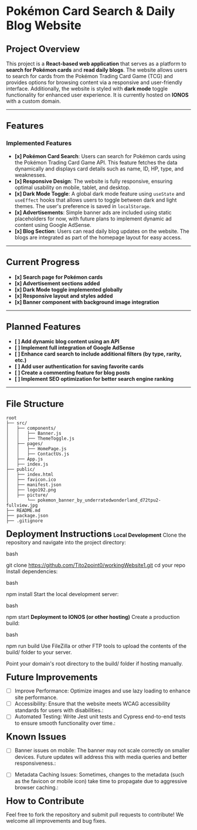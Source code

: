# <strong><font size="6">Pokémon Card Search & Daily Blog Website</font></strong>

## <strong><font size="5">Project Overview</font></strong>

This project is a **React-based web application** that serves as a platform to **search for Pokémon cards** and **read daily blogs**. The website allows users to search for cards from the Pokémon Trading Card Game (TCG) and provides options for browsing content via a responsive and user-friendly interface. Additionally, the website is styled with **dark mode** toggle functionality for enhanced user experience. It is currently hosted on **IONOS** with a custom domain.

---

## <strong><font size="5">Features</font></strong>

### <strong>Implemented Features</strong>
- **[x] Pokémon Card Search**: Users can search for Pokémon cards using the Pokémon Trading Card Game API. This feature fetches the data dynamically and displays card details such as name, ID, HP, type, and weaknesses.
- **[x] Responsive Design**: The website is fully responsive, ensuring optimal usability on mobile, tablet, and desktop.
- **[x] Dark Mode Toggle**: A global dark mode feature using `useState` and `useEffect` hooks that allows users to toggle between dark and light themes. The user's preference is saved in `localStorage`.
- **[x] Advertisements**: Simple banner ads are included using static placeholders for now, with future plans to implement dynamic ad content using Google AdSense.
- **[x] Blog Section**: Users can read daily blog updates on the website. The blogs are integrated as part of the homepage layout for easy access.

---

## <strong><font size="5">Current Progress</font></strong>

- **[x] Search page for Pokémon cards**
- **[x] Advertisement sections added**
- **[x] Dark Mode toggle implemented globally**
- **[x] Responsive layout and styles added**
- **[x] Banner component with background image integration**

---

## <strong><font size="5">Planned Features</font></strong>

- **[ ] Add dynamic blog content using an API**
- **[ ] Implement full integration of Google AdSense**
- **[ ] Enhance card search to include additional filters (by type, rarity, etc.)**
- **[ ] Add user authentication for saving favorite cards**
- **[ ] Create a commenting feature for blog posts**
- **[ ] Implement SEO optimization for better search engine ranking**

---

## <strong><font size="5">File Structure</font></strong>

```plaintext
root
├── src/
│   ├── components/
│   │   ├── Banner.js
│   │   ├── ThemeToggle.js
│   ├── pages/
│   │   ├── HomePage.js
│   │   ├── ContactUs.js
│   ├── App.js
│   ├── index.js
├── public/
│   ├── index.html
│   ├── favicon.ico
│   ├── manifest.json
│   ├── logo192.png
│   ├── picture/ 
│       └── pokemon_banner_by_underratedwonderland_d72tpu2-fullview.jpg
├── README.md
├── package.json
├── .gitignore
```

<strong><font size="5">Deployment Instructions</font></strong>
<strong>Local Development</strong>
Clone the repository and navigate into the project directory:

bash

git clone https://github.com/Tito2point0/workingWebsite1.git
cd your repo
Install dependencies:

bash

npm install
Start the local development server:

bash

npm start
<strong>Deployment to IONOS (or other hosting)</strong>
Create a production build:

bash

npm run build
Use FileZilla or other FTP tools to upload the contents of the build/ folder to your server.

Point your domain's root directory to the build/ folder if hosting manually.

<strong><font size="5">Future Improvements</font></strong>



-[ ] Improve Performance: Optimize images and use lazy loading to enhance site performance.
-[ ] Accessibility: Ensure that the website meets WCAG accessibility standards for users with disabilities.:
-[ ] Automated Testing: Write Jest unit tests and Cypress end-to-end tests to ensure smooth functionality over time.:

<strong><font size="5">Known Issues</font></strong>
-[ ] Banner issues on mobile: The banner may not scale correctly on smaller devices. Future updates will address this with media queries and better responsiveness.:

-[ ] Metadata Caching Issues: Sometimes, changes to the metadata (such as the favicon or mobile icon) take time to propagate due to aggressive browser caching.:

<strong><font size="5">How to Contribute</font></strong>

Feel free to fork the repository and submit pull requests to contribute! We welcome all improvements and bug fixes.